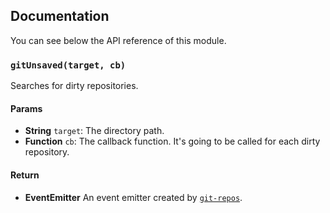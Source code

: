 ## Documentation

You can see below the API reference of this module.

### `gitUnsaved(target, cb)`
Searches for dirty repositories.

#### Params
- **String** `target`: The directory path.
- **Function** `cb`: The callback function. It's going to be called for each dirty repository.

#### Return
- **EventEmitter** An event emitter created by [`git-repos`](https://github.com/IonicaBizau/node-git-repos).

